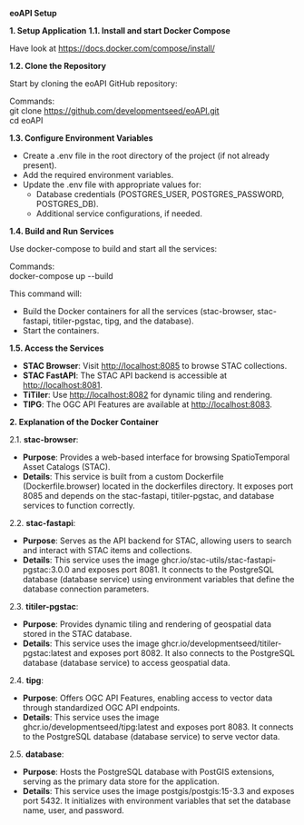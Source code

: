 **eoAPI Setup**

**1. Setup Application**
**1.1. Install and start Docker Compose**

Have look at <https://docs.docker.com/compose/install/>

**1.2. Clone the Repository**

Start by cloning the eoAPI GitHub repository:  

Commands:  
git clone <https://github.com/developmentseed/eoAPI.git>  
cd eoAPI

**1.3. Configure Environment Variables**

- Create a .env file in the root directory of the project (if not already present).
- Add the required environment variables.
- Update the .env file with appropriate values for:
  - Database credentials (POSTGRES_USER, POSTGRES_PASSWORD, POSTGRES_DB).
  - Additional service configurations, if needed.

**1.4. Build and Run Services**

Use docker-compose to build and start all the services:

Commands:  
docker-compose up --build

This command will:

- Build the Docker containers for all the services (stac-browser, stac-fastapi, titiler-pgstac, tipg, and the database).
- Start the containers.

**1.5. Access the Services**

- **STAC Browser**: Visit <http://localhost:8085> to browse STAC collections.
- **STAC FastAPI**: The STAC API backend is accessible at <http://localhost:8081>.
- **TiTiler**: Use <http://localhost:8082> for dynamic tiling and rendering.
- **TIPG**: The OGC API Features are available at <http://localhost:8083>.

**2. Explanation of the Docker Container**

2.1. **stac-browser**:

- **Purpose**: Provides a web-based interface for browsing SpatioTemporal Asset Catalogs (STAC).
- **Details**: This service is built from a custom Dockerfile (Dockerfile.browser) located in the dockerfiles directory. It exposes port 8085 and depends on the stac-fastapi, titiler-pgstac, and database services to function correctly.

2.2. **stac-fastapi**:

- **Purpose**: Serves as the API backend for STAC, allowing users to search and interact with STAC items and collections.
- **Details**: This service uses the image ghcr.io/stac-utils/stac-fastapi-pgstac:3.0.0 and exposes port 8081. It connects to the PostgreSQL database (database service) using environment variables that define the database connection parameters.

2.3. **titiler-pgstac**:

- **Purpose**: Provides dynamic tiling and rendering of geospatial data stored in the STAC database.
- **Details**: This service uses the image ghcr.io/developmentseed/titiler-pgstac:latest and exposes port 8082. It also connects to the PostgreSQL database (database service) to access geospatial data.

2.4. **tipg**:

- **Purpose**: Offers OGC API Features, enabling access to vector data through standardized OGC API endpoints.
- **Details**: This service uses the image ghcr.io/developmentseed/tipg:latest and exposes port 8083. It connects to the PostgreSQL database (database service) to serve vector data.

2.5. **database**:

- **Purpose**: Hosts the PostgreSQL database with PostGIS extensions, serving as the primary data store for the application.
- **Details**: This service uses the image postgis/postgis:15-3.3 and exposes port 5432. It initializes with environment variables that set the database name, user, and password.

